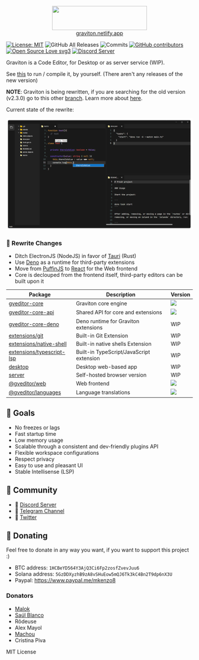 <p align="center">
	<img align="center" src="https://graviton.netlify.app/logo.png"  width="256" height="64.5"/>
	<br>
	<a href="https://graviton.netlify.app">graviton.netlify.app</a>
</p>



[![License: MIT](https://img.shields.io/badge/License-MIT-blue.svg)](https://github.com/Graviton-Code-Editor/Graviton-App/blob/master/LICENSE.md)
![GitHub All Releases](https://img.shields.io/github/downloads/Graviton-Code-Editor/Graviton-App/total.svg)
![Commits](https://img.shields.io/github/commit-activity/m/Graviton-Code-Editor/Graviton-App/main)
[![GitHub contributors](https://img.shields.io/github/contributors/Graviton-Code-Editor/Graviton-App.svg)](https://GitHub.com/Graviton-Code-Editor/Graviton-App/graphs/contributors/)
[![Open Source Love svg3](https://badges.frapsoft.com/os/v3/open-source.svg?v=103)](https://github.com/Graviton-Code-Editor/Graviton-App/)
[![Discord Server](https://discordapp.com/api/guilds/536130219057086514/widget.png)](https://discord.gg/gg6CTYA)

Graviton is a Code Editor, for Desktop or as server service (WIP). 

See [this](./book/src/building.md) to run / compile it, by yourself. (There aren't any releases of the new version)

**NOTE**: Graviton is being rewritten, if you are searching for the old version (v2.3.0) go to this other [branch](https://github.com/Graviton-Code-Editor/Graviton-App/tree/2.3.0). Learn more about [here](https://github.com/Graviton-Code-Editor/Graviton-App/discussions/292).

Current state of the rewrite:

[![Screenshot of Graviton Rewrite](./screenshot.png)](./screenshot.png)

### 🏥 Rewrite Changes
- Ditch ElectronJS (NodeJS) in favor of [Tauri](https://tauri.studio/) (Rust)
- Use [Deno](https://deno.land/) as a runtime for third-party extensions
- Move from [PuffinJS](https://github.com/PuffinJS/puffin) to [React](https://reactjs.org/) for the Web frontend
- Core is declouped from the frontend itself, third-party editors can be built upon it

| Package             | Description | Version |
|---------------------|-------------|-------------|
| [gveditor-core](./core)       | Graviton core engine | [![](https://img.shields.io/crates/v/gveditor-core?style=plastic)](https://crates.io/crates/gveditor-core)     |   
| [gveditor-core-api](./core_api)   | Shared API for core and extensions | [![](https://img.shields.io/crates/v/gveditor-core?style=plastic)](https://crates.io/crates/gveditor-core-api)  |
| [gveditor-core-deno](./core_deno)   | Deno runtime for Graviton extensions | WIP  |
| [extensions/git](./extensions/git)      | Built-in Git Extension | WIP |
| [extensions/native-shell](./extensions/native-shell)      | Built-in native shells Extension | WIP |
| [extensions/typescript-lsp](./extensions/typescript-lsp)      | Built-in TypeScript/JavaScript extension | WIP |
| [desktop](./desktop)             | Desktop web-based app | WIP |
| [server](./server)               | Self-hosted browser version  | WIP |
| [@gveditor/web](./web)                 | Web frontend  | [![](https://img.shields.io/badge/dynamic/json?color=red&label=%40gveditor%2Fweb&query=version&url=https%3A%2F%2Fraw.githubusercontent.com%2FGraviton-Code-Editor%2FGraviton-App%2Fmain%2Fweb%2Fpackage.json)](https://github.com/Graviton-Code-Editor/Graviton-App/tree/main/core) |
| [@gveditor/languages](./languages)             | Language translations  | [![](https://img.shields.io/badge/dynamic/json?color=red&label=%40gveditor%2Flanguages&query=version&url=https%3A%2F%2Fraw.githubusercontent.com%2FGraviton-Code-Editor%2FGraviton-App%2Fmain%2Flanguages%2Fpackage.json)](https://github.com/Graviton-Code-Editor/Graviton-App/tree/main/core) |

## 📑 Goals
- No freezes or lags
- Fast startup time
- Low memory usage
- Scalable through a consistent and dev-friendly plugins API
- Flexible workspace configurations
- Respect privacy
- Easy to use and pleasant UI
- Stable Intellisense (LSP)

## 📣 Community

- 💬 [Discord Server](https://discord.gg/cChzuMp)
- 📢 [Telegram Channel](https://t.me/gravitoneditor)
- 💭 [Twitter](https://twitter.com/gravitoneditor)

## 🎁 Donating

Feel free to donate in any way you want, if you want to support this project :)

- BTC address: `1HCBeYD564Y3AjQ3Ci6Fp2zosfZvevJuu6`
- Solana address: `5GzDDXyzhB9zA8vSHuEow5mQJ6Tk3kC4Bn2T9dp6nX3U`
- Paypal: https://www.paypal.me/mkenzo8

### Donators

- [Malok](https://github.com/malokdev)
- [Saúl Blanco](https://github.com/Saul-BT)
- Rôdeuse
- Alex Mayol
- [Machou](http://github.com/Machou)
- Cristina Piva

MIT License